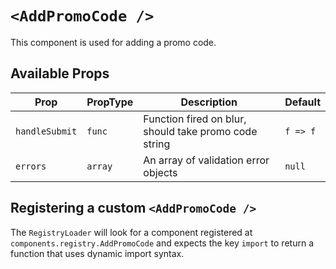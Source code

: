 # `<AddPromoCode />`

This component is used for adding a promo code.

## Available Props

| Prop           | PropType | Description                                           | Default  |
| -------------- | -------- | ----------------------------------------------------- | -------- |
| `handleSubmit` | `func`   | Function fired on blur, should take promo code string | `f => f` |
| `errors`       | `array`  | An array of validation error objects                  | `null`   |

## Registering a custom `<AddPromoCode />`

The `RegistryLoader` will look for a component registered at `components.registry.AddPromoCode` and expects the key `import` to return a function that uses dynamic import syntax.
